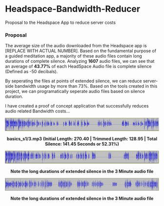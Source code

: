 # Headspace-Bandwidth-Reducer
Proposal to the Headspace App to reduce server costs

### Proposal

The average size of the audio downloaded from the Headspace app is [REPLACE WITH ACTUAL NUMBER].  Based on the fundamental purpose of a guided meditation app, a majority of these audio files contain long durations of complete silence.  Analyzing <b>1607</b> audio files, we can see that an average of <b>43.77%</b> of each HeadSpace Audio file is complete silence (Defined as -50 decibals).

By seperating the files at points of extended silence, we can reduce server-side bandwidth usage by more than 73%.  Based on the tools created in this project, we can programatically seperate audio files based on silence duration.

I have created a proof of concept application that successfully reduces audio related Bandwidth costs...


[![N|Solid](static/AudioExample3.png)](#)
<p align="center"><b>basics_s1/3.mp3 (Initial Length: 270.40 | Trimmed Length: 128.95 | Total Silence: 141.45 Seconds or 52.31%)</b></p>

[![N|Solid](static/AudioExample5.png)](#)
<p align="center"><b>Note the long durations of extended silence in the 3 Minute audio file</b></p>

[![N|Solid](static/AudioExample10.png)](#)
<p align="center"><b>Note the long durations of extended silence in the 3 Minute audio file</b></p>
